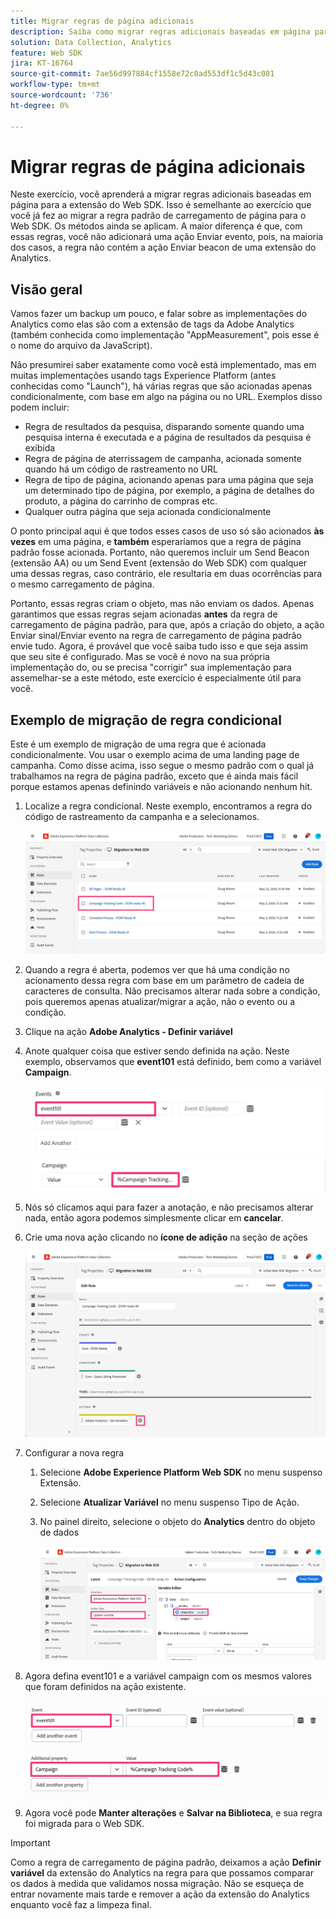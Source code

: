```yaml
---
title: Migrar regras de página adicionais
description: Saiba como migrar regras adicionais baseadas em página para a extensão do Web SDK.
solution: Data Collection, Analytics
feature: Web SDK
jira: KT-16764
source-git-commit: 7ae56d997884cf1558e72c0ad553df1c5d43c081
workflow-type: tm+mt
source-wordcount: '736'
ht-degree: 0%

---
```



# Migrar regras de página adicionais

Neste exercício, você aprenderá a migrar regras adicionais baseadas em página para a extensão do Web SDK. Isso é semelhante ao exercício que você já fez ao migrar a regra padrão de carregamento de página para o Web SDK. Os métodos ainda se aplicam. A maior diferença é que, com essas regras, você não adicionará uma ação Enviar evento, pois, na maioria dos casos, a regra não contém a ação Enviar beacon de uma extensão do Analytics.

## Visão geral

Vamos fazer um backup um pouco, e falar sobre as implementações do Analytics como elas são com a extensão de tags da Adobe Analytics (também conhecida como implementação &quot;AppMeasurement&quot;, pois esse é o nome do arquivo da JavaScript).

Não presumirei saber exatamente como você está implementado, mas em muitas implementações usando tags Experience Platform (antes conhecidas como &quot;Launch&quot;), há várias regras que são acionadas apenas condicionalmente, com base em algo na página ou no URL. Exemplos disso podem incluir:

* Regra de resultados da pesquisa, disparando somente quando uma pesquisa interna é executada e a página de resultados da pesquisa é exibida
* Regra de página de aterrissagem de campanha, acionada somente quando há um código de rastreamento no URL
* Regra de tipo de página, acionando apenas para uma página que seja um determinado tipo de página, por exemplo, a página de detalhes do produto, a página do carrinho de compras etc.
* Qualquer outra página que seja acionada condicionalmente

O ponto principal aqui é que todos esses casos de uso só são acionados **às vezes** em uma página, e **também** esperaríamos que a regra de página padrão fosse acionada. Portanto, não queremos incluir um Send Beacon (extensão AA) ou um Send Event (extensão do Web SDK) com qualquer uma dessas regras, caso contrário, ele resultaria em duas ocorrências para o mesmo carregamento de página.

Portanto, essas regras criam o objeto, mas não enviam os dados. Apenas garantimos que essas regras sejam acionadas **antes** da regra de carregamento de página padrão, para que, após a criação do objeto, a ação Enviar sinal/Enviar evento na regra de carregamento de página padrão envie tudo. Agora, é provável que você saiba tudo isso e que seja assim que seu site é configurado. Mas se você é novo na sua própria implementação do, ou se precisa &quot;corrigir&quot; sua implementação para assemelhar-se a este método, este exercício é especialmente útil para você.

## Exemplo de migração de regra condicional

Este é um exemplo de migração de uma regra que é acionada condicionalmente. Vou usar o exemplo acima de uma landing page de campanha. Como disse acima, isso segue o mesmo padrão com o qual já trabalhamos na regra de página padrão, exceto que é ainda mais fácil porque estamos apenas definindo variáveis e não acionando nenhum hit.

1. Localize a regra condicional. Neste exemplo, encontramos a regra do código de rastreamento da campanha e a selecionamos.

   ![Seleção da regra do código de rastreamento da campanha](assets/campaign-tracking-code-rule-select.jpg)

1. Quando a regra é aberta, podemos ver que há uma condição no acionamento dessa regra com base em um parâmetro de cadeia de caracteres de consulta. Não precisamos alterar nada sobre a condição, pois queremos apenas atualizar/migrar a ação, não o evento ou a condição.
1. Clique na ação **Adobe Analytics - Definir variável**
1. Anote qualquer coisa que estiver sendo definida na ação. Neste exemplo, observamos que **event101** está definido, bem como a variável **Campaign**.

   ![event101](assets/event101.jpg)
   ![var. campanha](assets/campaign-variable.jpg)

1. Nós só clicamos aqui para fazer a anotação, e não precisamos alterar nada, então agora podemos simplesmente clicar em **cancelar**.
1. Crie uma nova ação clicando no **ícone de adição** na seção de ações

   ![nova ação](assets/new-action-conditional-rule.jpg)

1. Configurar a nova regra
   1. Selecione **Adobe Experience Platform Web SDK** no menu suspenso Extensão.
   1. Selecione **Atualizar Variável** no menu suspenso Tipo de Ação.
   1. No painel direito, selecione o objeto do **Analytics** dentro do objeto de dados

      ![Atualizar ação de variável](assets/configure-conditional-rule-action.jpg)

1. Agora defina event101 e a variável campaign com os mesmos valores que foram definidos na ação existente.

   ![Definir event101](assets/web-sdk-event101.jpg)
   ![Definir campanha](assets/web-sdk-campaign-var.jpg)

1. Agora você pode **Manter alterações** e **Salvar na Biblioteca**, e sua regra foi migrada para o Web SDK.

>[!IMPORTANT]
>
>Como a regra de carregamento de página padrão, deixamos a ação **Definir variável** da extensão do Analytics na regra para que possamos comparar os dados à medida que validamos nossa migração. Não se esqueça de entrar novamente mais tarde e remover a ação da extensão do Analytics enquanto você faz a limpeza final.



